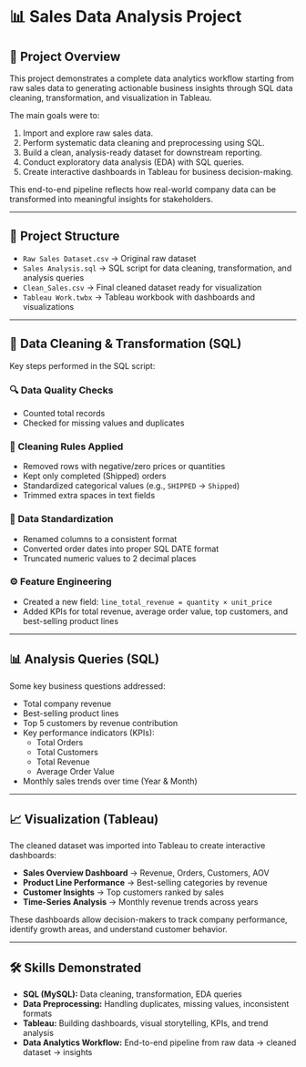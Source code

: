 # 📊 Sales Data Analysis Project

## 📌 Project Overview
This project demonstrates a complete data analytics workflow starting from raw sales data to generating actionable business insights through SQL data cleaning, transformation, and visualization in Tableau.  

The main goals were to:  
1. Import and explore raw sales data.  
2. Perform systematic data cleaning and preprocessing using SQL.  
3. Build a clean, analysis-ready dataset for downstream reporting.  
4. Conduct exploratory data analysis (EDA) with SQL queries.  
5. Create interactive dashboards in Tableau for business decision-making.  

This end-to-end pipeline reflects how real-world company data can be transformed into meaningful insights for stakeholders.  

---

## 📂 Project Structure
- `Raw Sales Dataset.csv` → Original raw dataset  
- `Sales Analysis.sql` → SQL script for data cleaning, transformation, and analysis queries  
- `Clean_Sales.csv` → Final cleaned dataset ready for visualization  
- `Tableau Work.twbx` → Tableau workbook with dashboards and visualizations  

---

## 🧹 Data Cleaning & Transformation (SQL)
Key steps performed in the SQL script:  

### 🔍 Data Quality Checks  
- Counted total records  
- Checked for missing values and duplicates  

### 🧼 Cleaning Rules Applied  
- Removed rows with negative/zero prices or quantities  
- Kept only completed (Shipped) orders  
- Standardized categorical values (e.g., `SHIPPED` → `Shipped`)  
- Trimmed extra spaces in text fields  

### 📏 Data Standardization  
- Renamed columns to a consistent format  
- Converted order dates into proper SQL DATE format  
- Truncated numeric values to 2 decimal places  

### ⚙️ Feature Engineering  
- Created a new field: `line_total_revenue = quantity × unit_price`  
- Added KPIs for total revenue, average order value, top customers, and best-selling product lines  

---

## 📊 Analysis Queries (SQL)
Some key business questions addressed:  
- Total company revenue  
- Best-selling product lines  
- Top 5 customers by revenue contribution  
- Key performance indicators (KPIs):  
  - Total Orders  
  - Total Customers  
  - Total Revenue  
  - Average Order Value  
- Monthly sales trends over time (Year & Month)  

---

## 📈 Visualization (Tableau)
The cleaned dataset was imported into Tableau to create interactive dashboards:  
- **Sales Overview Dashboard** → Revenue, Orders, Customers, AOV  
- **Product Line Performance** → Best-selling categories by revenue  
- **Customer Insights** → Top customers ranked by sales  
- **Time-Series Analysis** → Monthly revenue trends across years  

These dashboards allow decision-makers to track company performance, identify growth areas, and understand customer behavior.  

---

## 🛠 Skills Demonstrated
- **SQL (MySQL):** Data cleaning, transformation, EDA queries  
- **Data Preprocessing:** Handling duplicates, missing values, inconsistent formats  
- **Tableau:** Building dashboards, visual storytelling, KPIs, and trend analysis  
- **Data Analytics Workflow:** End-to-end pipeline from raw data → cleaned dataset → insights  
